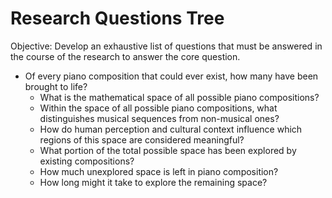 # Research Questions Tree

Objective: Develop an exhaustive list of questions that must be answered in the course of the research to answer the core question.

- Of every piano composition that could ever exist, how many have been brought to life?
  - What is the mathematical space of all possible piano compositions?
  - Within the space of all possible piano compositions, what distinguishes musical sequences from non-musical ones?
  - How do human perception and cultural context influence which regions of this space are considered meaningful?
  - What portion of the total possible space has been explored by existing compositions?
  - How much unexplored space is left in piano composition?
  - How long might it take to explore the remaining space?
